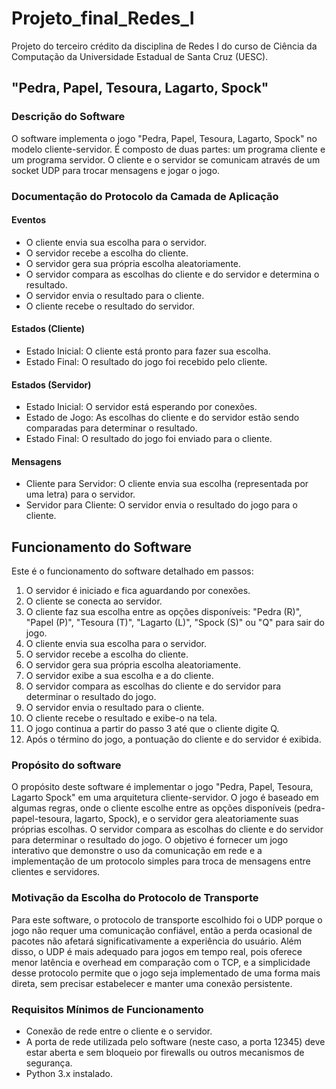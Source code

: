 # Projeto_final_Redes_I
Projeto do terceiro crédito da disciplina de Redes I do curso de Ciência da Computação da Universidade Estadual de Santa Cruz (UESC).

## "Pedra, Papel, Tesoura, Lagarto, Spock"

### Descrição do Software
O software implementa o jogo "Pedra, Papel, Tesoura, Lagarto, Spock" no modelo cliente-servidor. É composto de duas partes: um programa cliente e um programa servidor. O cliente e o servidor se comunicam através de um socket UDP para trocar mensagens e jogar o jogo.

### Documentação do Protocolo da Camada de Aplicação

#### Eventos
- O cliente envia sua escolha para o servidor.
- O servidor recebe a escolha do cliente.
- O servidor gera sua própria escolha aleatoriamente.
- O servidor compara as escolhas do cliente e do servidor e determina o resultado.
- O servidor envia o resultado para o cliente.
- O cliente recebe o resultado do servidor.

#### Estados (Cliente)
- Estado Inicial: O cliente está pronto para fazer sua escolha.
- Estado Final: O resultado do jogo foi recebido pelo cliente.

#### Estados (Servidor)
- Estado Inicial: O servidor está esperando por conexões.
- Estado de Jogo: As escolhas do cliente e do servidor estão sendo comparadas para determinar o resultado.
- Estado Final: O resultado do jogo foi enviado para o cliente.

#### Mensagens
- Cliente para Servidor: O cliente envia sua escolha (representada por uma letra) para o servidor.
- Servidor para Cliente: O servidor envia o resultado do jogo para o cliente.

## Funcionamento do Software
Este é o funcionamento do software detalhado em passos:
1. O servidor é iniciado e fica aguardando por conexões.
2. O cliente se conecta ao servidor.
3. O cliente faz sua escolha entre as opções disponíveis: "Pedra (R)", "Papel (P)", "Tesoura (T)", "Lagarto (L)", "Spock (S)" ou "Q" para sair do jogo. 
4. O cliente envia sua escolha para o servidor.
5. O servidor recebe a escolha do cliente.
6. O servidor gera sua própria escolha aleatoriamente.
7. O servidor exibe a sua escolha e a do cliente.
8. O servidor compara as escolhas do cliente e do servidor para determinar o resultado do jogo.
9. O servidor envia o resultado para o cliente.
10. O cliente recebe o resultado e exibe-o na tela.
11. O jogo continua a partir do passo 3 até que o cliente digite Q.
12. Após o término do jogo, a pontuação do cliente e do servidor é exibida.


### Propósito do software
O propósito deste software é implementar o jogo "Pedra, Papel, Tesoura, Lagarto Spock" em uma arquitetura cliente-servidor. O jogo é baseado em algumas regras, onde o cliente escolhe entre as opções disponíveis (pedra-papel-tesoura, lagarto, Spock), e o servidor gera aleatoriamente suas próprias escolhas. O servidor compara as escolhas do cliente e do servidor para determinar o resultado do jogo. O objetivo é fornecer um jogo interativo que demonstre o uso da comunicação em rede e a implementação de um protocolo simples para troca de mensagens entre clientes e servidores.

### Motivação da Escolha do Protocolo de Transporte
Para este software, o protocolo de transporte escolhido foi o UDP porque o jogo não requer uma comunicação confiável, então a perda ocasional de pacotes não afetará significativamente a experiência do usuário. Além disso, o UDP é mais adequado para jogos em tempo real, pois oferece menor latência e overhead em comparação com o TCP, e a simplicidade desse protocolo permite que o jogo seja implementado de uma forma mais direta, sem precisar estabelecer e manter uma conexão persistente.

### Requisitos Mínimos de Funcionamento
- Conexão de rede entre o cliente e o servidor.
- A porta de rede utilizada pelo software (neste caso, a porta 12345) deve estar aberta e sem bloqueio por firewalls ou outros mecanismos de segurança.
- Python 3.x instalado.

